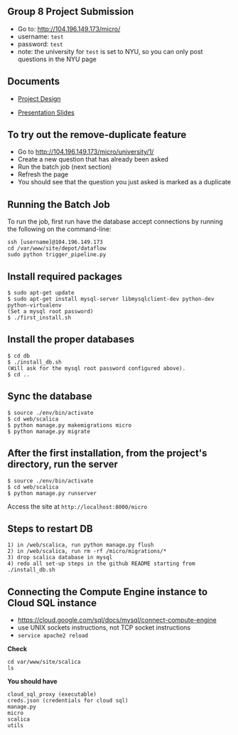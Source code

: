 Group 8 Project Submission
---
* Go to: http://104.196.149.173/micro/
* username: `test`
* password: `test`
* note: the university for `test` is set to NYU, so you can only post questions in the NYU page

Documents
---
* [Project Design](https://docs.google.com/document/d/1evK8H9v9Xi3oi-DZ_j8c4Kp1K-RW8u_dYOcAvAEJPTE/edit)

* [Presentation Slides](https://docs.google.com/presentation/d/1lY1ofil1c_jugo1Aim4T7U9Kru74sdGQZcD5H26XnZU/edit)

To try out the remove-duplicate feature
---
* Go to http://104.196.149.173/micro/university/1/
* Create a new question that has already been asked
* Run the batch job (next section)
* Refresh the page
* You should see that the question you just asked is marked as a duplicate

## Running the Batch Job
To run the job, first run have the database accept connections by running the following on the command-line:

```
ssh [username]@104.196.149.173
cd /var/www/site/depot/dataflow
sudo python trigger_pipeline.py
```

## Install required packages
```
$ sudo apt-get update
$ sudo apt-get install mysql-server libmysqlclient-dev python-dev python-virtualenv
(Set a mysql root password)
$ ./first_install.sh
```

## Install the proper databases
```
$ cd db
$ ./install_db.sh
(Will ask for the mysql root password configured above).
$ cd ..
```

## Sync the database
```
$ source ./env/bin/activate
$ cd web/scalica
$ python manage.py makemigrations micro
$ python manage.py migrate
```


## After the first installation, from the project's directory, run the server
```
$ source ./env/bin/activate
$ cd web/scalica
$ python manage.py runserver
```

Access the site at `http://localhost:8000/micro`

## Steps to restart DB
```
1) in /web/scalica, run python manage.py flush
2) in /web/scalica, run rm -rf /micro/migrations/*
3) drop scalica database in mysql
4) redo all set-up steps in the github README starting from ./install_db.sh
```

## Connecting the Compute Engine instance to Cloud SQL instance
- https://cloud.google.com/sql/docs/mysql/connect-compute-engine
- use UNIX sockets instructions, not TCP socket instructions
- `service apache2 reload`

**Check**
```
cd var/www/site/scalica
ls
```
**You should have**
```
cloud_sql_proxy (executable)
creds.json (credentials for cloud sql)
manage.py
micro
scalica
utils
```



